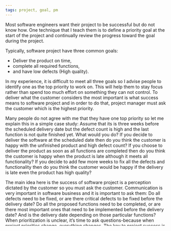```yaml
---
tags: project, goal, pm
---
```


Most software engineers want their project to be successful but do not know how. One technique that I teach them is to define a priority goal at the start of the project and continually review the progress toward the goal during the project.

Typically, software project have three common goals:

- Deliver the product on time,
- complete all required functions,
- and have low defects (High quality).

In my experience, it is difficult to meet all three goals so I advise people to identify one as the top priority to work on. This will help them to stay focus rather than spend too much effort on something they can not control. To deliver what the customer considers the most important is what success means to software project and in order to do that, project manager must ask the customer which is the highest priority.

Many people do not agree with me that they have one top priority so let me explain this in a simple case study: Assume that its is three weeks before the scheduled delivery date but the defect count is high and the last function is not quite finished yet. What would you do? If you decide to deliver the software at the scheduled date then do you think the customer is happy with the unfinished product and high defect count? If you choose to deliver the product as soon as all functions are completed then do you think the customer is happy when the product is late although it meets all functionality? If you decide to add few more weeks to fix all the defects and functionality then do you think the customer would be happy if the delivery is late even the product has high quality?

The main idea here is the success of software project is a perception dictated by the customer so you must ask the customer. Communication is very important in software business and it is important to ask them: Do all defects need to be fixed, or are there critical defects to be fixed before the delivery date? Do all the proposed functions need to be completed, or are there most important ones that need to be implemented before the delivery date? And is the delivery date depending on those particular functions? When prioritization is unclear, it’s time to ask questions-because when project priorities change, everything changes. The key to project success is to recognize which goal is the top priority from the customer point of view.

Most university professors only teach students that the successful factor is low defects (high quality) and focus on teaching more testing. Although quality is important but I think it is not adequate to define project success based on quality alone. Today we are living in a highly competitive market, sometime to have the product on the market first is a strategic advantage (For example Microsoft chooses this strategy because when they put a new product on the market, they want to capture the entire market so no one can create a similar product or compete with them, although the product still have defects but they fix defects later).

In the market economy, customers will buy the first products available on the market because they like the new technology and want to get their hands on it. As long as the product does something well, they will be happy. As long as the defects do not get in the way they can live with a few smaller defects.

My conclusion on software success is the ability to ask the customer which goal is the top priority then makes plan to achieve it.
